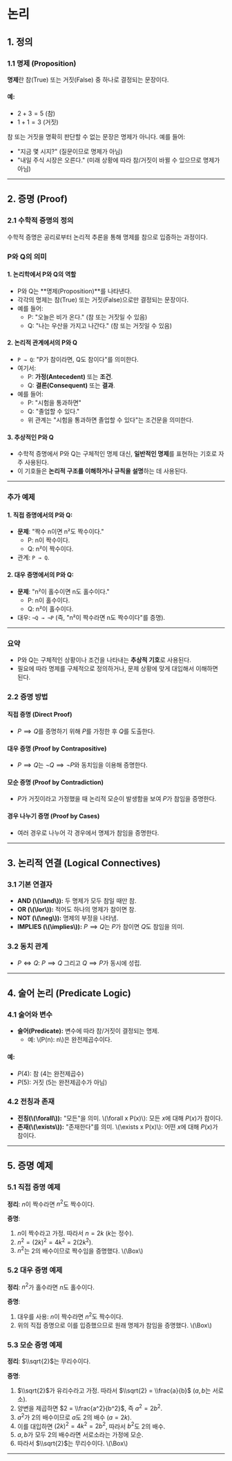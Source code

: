 # 논리

## 1. 정의

### 1.1 명제 (Proposition)
**명제**란 참(True) 또는 거짓(False) 중 하나로 결정되는 문장이다.

#### 예:
- $2 + 3 = 5$ (참)
- $1 + 1 = 3$ (거짓)

참 또는 거짓을 명확히 판단할 수 없는 문장은 명제가 아니다. 예를 들어:
- "지금 몇 시지?" (질문이므로 명제가 아님)
- "내일 주식 시장은 오른다." (미래 상황에 따라 참/거짓이 바뀔 수 있으므로 명제가 아님)

---

## 2. 증명 (Proof)

### 2.1 수학적 증명의 정의
수학적 증명은 공리로부터 논리적 추론을 통해 명제를 참으로 입증하는 과정이다.

### **P와 Q의 의미**

#### 1. **논리학에서 P와 Q의 역할**
- P와 Q는 **명제(Proposition)**를 나타낸다.
- 각각의 명제는 참(True) 또는 거짓(False)으로만 결정되는 문장이다.
- 예를 들어:
  - P: "오늘은 비가 온다." (참 또는 거짓일 수 있음)
  - Q: "나는 우산을 가지고 나간다." (참 또는 거짓일 수 있음)

#### 2. **논리적 관계에서의 P와 Q**
- `P → Q`: "P가 참이라면, Q도 참이다"를 의미한다.
- 여기서:
  - P: **가정(Antecedent)** 또는 **조건**.
  - Q: **결론(Consequent)** 또는 **결과**.
- 예를 들어:
  - P: "시험을 통과하면"
  - Q: "졸업할 수 있다."
  - 위 관계는 "시험을 통과하면 졸업할 수 있다"는 조건문을 의미한다.

#### 3. **추상적인 P와 Q**
- 수학적 증명에서 P와 Q는 구체적인 명제 대신, **일반적인 명제**를 표현하는 기호로 자주 사용된다.
- 이 기호들은 **논리적 구조를 이해하거나 규칙을 설명**하는 데 사용된다.

---

### **추가 예제**

#### 1. **직접 증명에서의 P와 Q:**
- **문제**: "짝수 n이면 n²도 짝수이다."
  - P: n이 짝수이다.
  - Q: n²이 짝수이다.
- 관계: `P → Q`.

#### 2. **대우 증명에서의 P와 Q:**
- **문제**: "n²이 홀수이면 n도 홀수이다."
  - P: n이 홀수이다.
  - Q: n²이 홀수이다.
- 대우: `¬Q → ¬P` (즉, "n²이 짝수라면 n도 짝수이다"를 증명).

---

### **요약**
- P와 Q는 구체적인 상황이나 조건을 나타내는 **추상적 기호**로 사용된다.
- 필요에 따라 명제를 구체적으로 정의하거나, 문제 상황에 맞게 대입해서 이해하면 된다.

### 2.2 증명 방법

#### **직접 증명 (Direct Proof)**
- $P \implies Q$를 증명하기 위해 $P$를 가정한 후 $Q$를 도출한다.

#### **대우 증명 (Proof by Contrapositive)**
- $P \implies Q$는 $\neg Q \implies \neg P$와 동치임을 이용해 증명한다.

#### **모순 증명 (Proof by Contradiction)**
- $P$가 거짓이라고 가정했을 때 논리적 모순이 발생함을 보여 $P$가 참임을 증명한다.

#### **경우 나누기 증명 (Proof by Cases)**
- 여러 경우로 나누어 각 경우에서 명제가 참임을 증명한다.

---

## 3. 논리적 연결 (Logical Connectives)

### 3.1 기본 연결자
- **AND (\\(\\land\\)):** 두 명제가 모두 참일 때만 참.
- **OR (\\(\\lor\\)):** 적어도 하나의 명제가 참이면 참.
- **NOT (\\(\\neg\\)):** 명제의 부정을 나타냄.
- **IMPLIES (\\(\\implies\\)):** $P \implies Q$는 $P$가 참이면 $Q$도 참임을 의미.

### 3.2 동치 관계
- $P \iff Q$: $P \implies Q$ 그리고 $Q \implies P$가 동시에 성립.

---

## 4. 술어 논리 (Predicate Logic)

### 4.1 술어와 변수
- **술어(Predicate):** 변수에 따라 참/거짓이 결정되는 명제.
  - 예: \\(P(n): n\\)은 완전제곱수이다.

#### 예:
- $P(4)$: 참 (4는 완전제곱수)
- $P(5)$: 거짓 (5는 완전제곱수가 아님)

### 4.2 전칭과 존재
- **전칭(\\(\\forall\\)):** \"모든\"을 의미. \\(\\forall x P(x)\\): 모든 $x$에 대해 $P(x)$가 참이다.
- **존재(\\(\\exists\\)):** \"존재한다\"를 의미. \\(\\exists x P(x)\\): 어떤 $x$에 대해 $P(x)$가 참이다.

---

## 5. 증명 예제

### 5.1 직접 증명 예제
**정리**: $n$이 짝수라면 $n^2$도 짝수이다.

**증명**:
1. $n$이 짝수라고 가정. 따라서 $n = 2k$ ($k$는 정수).
2. $n^2 = (2k)^2 = 4k^2 = 2(2k^2)$.
3. $n^2$는 2의 배수이므로 짝수임을 증명했다. \\(\\Box\\)

### 5.2 대우 증명 예제
**정리**: $n^2$가 홀수라면 $n$도 홀수이다.

**증명**:
1. 대우를 사용: $n$이 짝수라면 $n^2$도 짝수이다.
2. 위의 직접 증명으로 이를 입증했으므로 원래 명제가 참임을 증명했다. \\(\\Box\\)

### 5.3 모순 증명 예제
**정리**: $\\sqrt{2}$는 무리수이다.

**증명**:
1. $\\sqrt{2}$가 유리수라고 가정. 따라서 $\\sqrt{2} = \\frac{a}{b}$ ($a, b$는 서로소).
2. 양변을 제곱하면 $2 = \\frac{a^2}{b^2}$, 즉 $a^2 = 2b^2$.
3. $a^2$가 2의 배수이므로 $a$도 2의 배수 ($a = 2k$).
4. 이를 대입하면 $(2k)^2 = 4k^2 = 2b^2$, 따라서 $b^2$도 2의 배수.
5. $a, b$가 모두 2의 배수라면 서로소라는 가정에 모순.
6. 따라서 $\\sqrt{2}$는 무리수이다. \\(\\Box\\)

---

